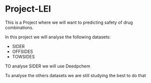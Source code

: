 # Project-LEI

This is a Project where we will want to predicting safety of drug combinations.

In this project we will analyse the following datasets:
  - SIDER
  - OFFSIDES
  - TOWSIDES

TO analyse SIDER we will use Deedpchem 

To analyse the others datasets we are still studying the best to do that
